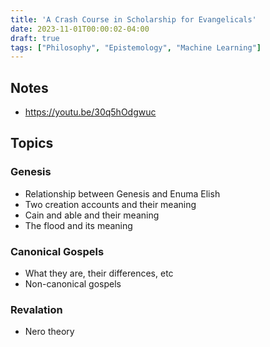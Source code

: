 ```yaml
---
title: 'A Crash Course in Scholarship for Evangelicals'
date: 2023-11-01T00:00:02-04:00
draft: true
tags: ["Philosophy", "Epistemology", "Machine Learning"]
---
```


## Notes

- https://youtu.be/30q5hOdgwuc


## Topics

### Genesis

- Relationship between Genesis and Enuma Elish
- Two creation accounts and their meaning
- Cain and able and their meaning
- The flood and its meaning

### Canonical Gospels

- What they are, their differences, etc
- Non-canonical gospels

### Revalation

- Nero theory